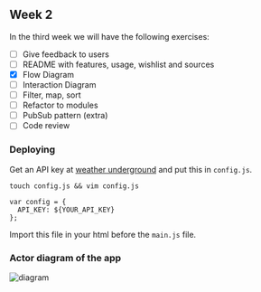 ## Week 2
In the third week we will have the following exercises:
- [ ] Give feedback to users
- [ ] README with features, usage, wishlist and sources
- [x] Flow Diagram
- [ ] Interaction Diagram
- [ ] Filter, map, sort
- [ ] Refactor to modules
- [ ] PubSub pattern (extra)
- [ ] Code review

### Deploying
Get an API key at [weather underground](https://www.wunderground.com) and put this in `config.js`.
```
touch config.js && vim config.js

var config = {
  API_KEY: ${YOUR_API_KEY}
};
```
Import this file in your html before the `main.js` file.

### Actor diagram of the app
![diagram](https://github.com/IanCStewart/minor-wafs/blob/week3/week3/week3-flow-diagram.png)
